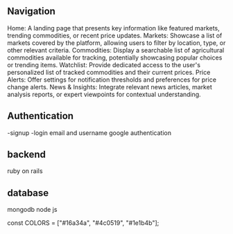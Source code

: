 ## Navigation

Home: A landing page that presents key information like featured markets, trending commodities, or recent price updates.
Markets: Showcase a list of markets covered by the platform, allowing users to filter by location, type, or other relevant criteria.
Commodities: Display a searchable list of agricultural commodities available for tracking, potentially showcasing popular choices or trending items.
Watchlist: Provide dedicated access to the user's personalized list of tracked commodities and their current prices.
Price Alerts: Offer settings for notification thresholds and preferences for price change alerts.
News & Insights: Integrate relevant news articles, market analysis reports, or expert viewpoints for contextual understanding.
## Authentication

-signup
-login
email and username
google authentication


## backend
ruby on rails

## database
mongodb node js

const COLORS = ["#16a34a", "#4c0519", "#1e1b4b"];

